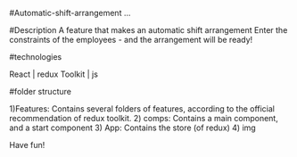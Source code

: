 #Automatic-shift-arrangement
...

#Description
A feature that makes an automatic shift arrangement
Enter the constraints of the employees - and the arrangement will be ready! 

#technologies 

React | redux Toolkit | js 


#folder structure 

1)Features: Contains several folders of features, according to the official recommendation of redux toolkit.
2) comps: Contains a main component, and a start component 
3) App: Contains the store (of redux)
4) img


Have fun!
